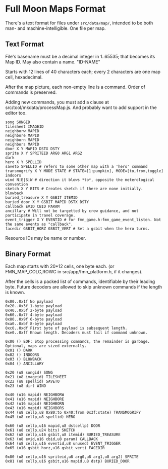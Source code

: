 # Full Moon Maps Format

There's a text format for files under `src/data/map/`, intended to be both man- and machine-intelligible.
One file per map.

## Text Format

File's basename must be a decimal integer in 1..65535; that becomes its Map ID.
May also contain a name. "ID-NAME"

Starts with 12 lines of 40 characters each; every 2 characters are one map cell, hexadecimal.

After the map picture, each non-empty line is a command.
Order of commands is preserved.

Adding new commands, you must add a clause at src/tool/mkdata/processMap.js.
And probably want to add support in the editor too.

```
song SONGID
tilesheet IMAGEID
neighborw MAPID
neighbore MAPID
neighborn MAPID
neighbors MAPID
door X Y MAPID DSTX DSTY
sprite X Y SPRITEID ARG0 ARG1 ARG2
dark
hero X Y SPELLID
saveto SPELLID # refers to some other map with a 'hero' command
transmogrify X Y MODE STATE # STATE=[1:pumpkin], MODE=[to,from,toggle]
indoors
wind N|E|S|W # direction it blows *to*, opposite the meterological convention
sketch X Y BITS # Creates sketch if there are none initially.
blowback
buried_treasure X Y GSBIT ITEMID
buried_door X Y GSBIT MAPID DSTX DSTY
callback EVID CBID PARAM
ancillary # Will not be targetted by crow guidance, and not participate in travel coverage.
event_trigger X Y EVENTID # for fmn_game.h:fmn_game_event_listen. Not the same events as "callback".
facedir GSBIT_HORZ GSBIT_VERT # Set a gsbit when the hero turns.
```

Resource IDs may be name or number.

## Binary Format

Each map starts with 20*12 cells, one byte each. (or FMN_MAP_COLC,ROWC in src/app/fmn_platform.h, if it changes).

After the cells is a packed list of commands, identifiable by their leading byte.
Future decoders are allowed to skip unknown commands if the length is known.

```
0x00..0x1f No payload
0x20..0x3f 1-byte payload
0x40..0x5f 2-byte payload
0x60..0x7f 4-byte payload
0x80..0x9f 6-byte payload
0xa0..0xbf 8-byte payload
0xc0..0xdf First byte of payload is subsequent length.
0xe0..0xff Known length. Decoders must fail if command unknown.
```

```
0x00 () EOF: Stop processing commands, the remainder is garbage. Optional, maps are sized externally.
0x01 () DARK
0x02 () INDOORS
0x03 () BLOWBACK
0x04 () ANCILLARY

0x20 (u8 songid) SONG
0x21 (u8 imageid) TILESHEET
0x22 (u8 spellid) SAVETO
0x23 (u8 dir) WIND

0x40 (u16 mapid) NEIGHBORW
0x41 (u16 mapid) NEIGHBORE
0x42 (u16 mapid) NEIGHBORN
0x43 (u16 mapid) NEIGHBORS
0x44 (u8 cellp,u8 0x80:to 0x40:from 0x3f:state) TRANSMOGRIFY
0x45 (u8 cellp,u8 spellid) HERO

0x60 (u8 cellp,u16 mapid,u8 dstcellp) DOOR
0x61 (u8 cellp,u24 bits) SKETCH
0x62 (u8 cellp,u16 gsbit,u8 itemid) BURIED_TREASURE
0x63 (u8 evid,u16 cbid,u8 param) CALLBACK
0x64 (u8 cellp,u16 eventid,u8 unused) EVENT_TRIGGER
0x65 (u16 gsbit_horz,u16 gsbit_vert) FACEDIR

0x80 (u8 cellp,u16 spriteid,u8 arg0,u8 arg1,u8 arg2) SPRITE
0x81 (u8 cellp,u16 gsbit,u16 mapid,u8 dstp) BURIED_DOOR
```
